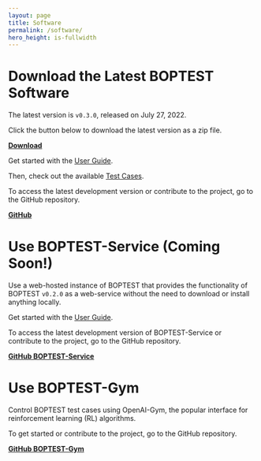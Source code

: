 ```yaml
---
layout: page
title: Software
permalink: /software/
hero_height: is-fullwidth
---
```


# Download the Latest BOPTEST Software

The latest version is ``v0.3.0``, released on July 27, 2022.

Click the button below to download the latest version as a zip file.

<a class="button is-primary" href="https://github.com/ibpsa/project1-boptest/releases/download/v0.3.0/project1-boptest-0.3.0.zip"><b>Download</b></a>

Get started with the [User Guide](/docs-userguide/index.html).

Then, check out the available [Test Cases](/project1-boptest/testcases/index.html).

To access the latest development version or contribute to the project, go to the GitHub repository.

<a class="button is-info" href="https://github.com/ibpsa/project1-boptest"><b>GitHub</b></a>

# Use BOPTEST-Service (Coming Soon!)

Use a web-hosted instance of BOPTEST that provides the functionality of BOPTEST ``v0.2.0`` as a web-service without the need to download or install anything locally.

Get started with the [User Guide](/docs-userguide/index.html).

To access the latest development version of BOPTEST-Service or contribute to the project, go to the GitHub repository.

<a class="button is-info" href="https://github.com/ibpsa/project1-boptest/tree/boptest-service"><b>GitHub BOPTEST-Service</b></a>

# Use BOPTEST-Gym

Control BOPTEST test cases using OpenAI-Gym, the popular interface for reinforcement learning (RL) algorithms.

To get started or contribute to the project, go to the GitHub repository.

<a class="button is-info" href="https://github.com/ibpsa/project1-boptest-gym"><b>GitHub BOPTEST-Gym</b></a>
